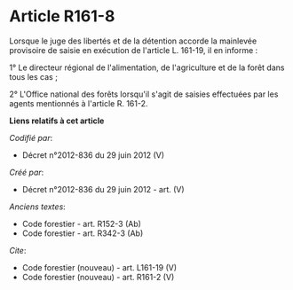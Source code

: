 # Article R161-8

Lorsque le juge des libertés et de la détention accorde la mainlevée provisoire de saisie en exécution de l'article L.
161-19, il en informe :

1° Le directeur régional de l'alimentation, de l'agriculture et de la forêt dans tous les cas ;

2° L'Office national des forêts lorsqu'il s'agit de saisies effectuées par les agents mentionnés à l'article R. 161-2.

**Liens relatifs à cet article**

_Codifié par_:

  - Décret n°2012-836 du 29 juin 2012 (V)

_Créé par_:

  - Décret n°2012-836 du 29 juin 2012 - art. (V)

_Anciens textes_:

  - Code forestier - art. R152-3 (Ab)
  - Code forestier - art. R342-3 (Ab)

_Cite_:

  - Code forestier (nouveau) - art. L161-19 (V)
  - Code forestier (nouveau) - art. R161-2 (V)
